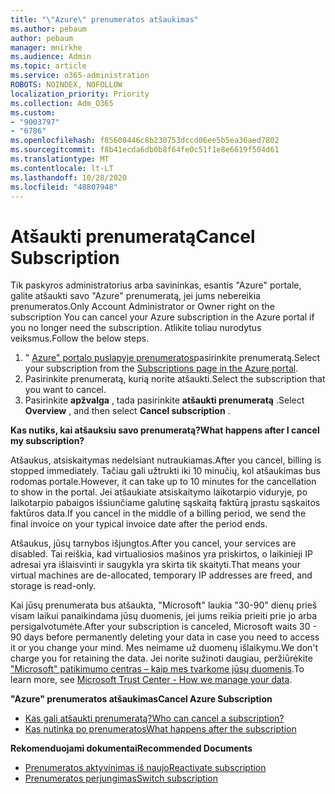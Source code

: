 ```yaml
---
title: "\"Azure\" prenumeratos atšaukimas"
ms.author: pebaum
author: pebaum
manager: mnirkhe
ms.audience: Admin
ms.topic: article
ms.service: o365-administration
ROBOTS: NOINDEX, NOFOLLOW
localization_priority: Priority
ms.collection: Adm_O365
ms.custom:
- "9003797"
- "6786"
ms.openlocfilehash: f85608446c8b230753dccd06ee5b5ea36aed7802
ms.sourcegitcommit: f8b41ecda6db0b8f64fe0c51f1e8e6619f504d61
ms.translationtype: MT
ms.contentlocale: lt-LT
ms.lasthandoff: 10/28/2020
ms.locfileid: "48807948"
---
```

# <a name="cancel-subscription"></a><span data-ttu-id="e2012-102">Atšaukti prenumeratą</span><span class="sxs-lookup"><span data-stu-id="e2012-102">Cancel Subscription</span></span>

<span data-ttu-id="e2012-103">Tik paskyros administratorius arba savininkas, esantis "Azure" portale, galite atšaukti savo "Azure" prenumeratą, jei jums nebereikia prenumeratos.</span><span class="sxs-lookup"><span data-stu-id="e2012-103">Only Account Administrator or Owner right on the subscription You can cancel your Azure subscription in the Azure portal if you no longer need the subscription.</span></span> <span data-ttu-id="e2012-104">Atlikite toliau nurodytus veiksmus.</span><span class="sxs-lookup"><span data-stu-id="e2012-104">Follow the below steps.</span></span>

1. <span data-ttu-id="e2012-105">" [Azure" portalo puslapyje prenumeratos](https://portal.azure.com/#blade/Microsoft_Azure_Billing/SubscriptionsBlade)pasirinkite prenumeratą.</span><span class="sxs-lookup"><span data-stu-id="e2012-105">Select your subscription from the [Subscriptions page in the Azure portal](https://portal.azure.com/#blade/Microsoft_Azure_Billing/SubscriptionsBlade).</span></span>
2. <span data-ttu-id="e2012-106">Pasirinkite prenumeratą, kurią norite atšaukti.</span><span class="sxs-lookup"><span data-stu-id="e2012-106">Select the subscription that you want to cancel.</span></span>
3. <span data-ttu-id="e2012-107">Pasirinkite **apžvalga** , tada pasirinkite **atšaukti prenumeratą** .</span><span class="sxs-lookup"><span data-stu-id="e2012-107">Select **Overview** , and then select **Cancel subscription** .</span></span>

<span data-ttu-id="e2012-108">**Kas nutiks, kai atšauksiu savo prenumeratą?**</span><span class="sxs-lookup"><span data-stu-id="e2012-108">**What happens after I cancel my subscription?**</span></span>

<span data-ttu-id="e2012-109">Atšaukus, atsiskaitymas nedelsiant nutraukiamas.</span><span class="sxs-lookup"><span data-stu-id="e2012-109">After you cancel, billing is stopped immediately.</span></span> <span data-ttu-id="e2012-110">Tačiau gali užtrukti iki 10 minučių, kol atšaukimas bus rodomas portale.</span><span class="sxs-lookup"><span data-stu-id="e2012-110">However, it can take up to 10 minutes for the cancellation to show in the portal.</span></span> <span data-ttu-id="e2012-111">Jei atšaukiate atsiskaitymo laikotarpio viduryje, po laikotarpio pabaigos išsiunčiame galutinę sąskaitą faktūrą įprastu sąskaitos faktūros data.</span><span class="sxs-lookup"><span data-stu-id="e2012-111">If you cancel in the middle of a billing period, we send the final invoice on your typical invoice date after the period ends.</span></span>

<span data-ttu-id="e2012-112">Atšaukus, jūsų tarnybos išjungtos.</span><span class="sxs-lookup"><span data-stu-id="e2012-112">After you cancel, your services are disabled.</span></span> <span data-ttu-id="e2012-113">Tai reiškia, kad virtualiosios mašinos yra priskirtos, o laikinieji IP adresai yra išlaisvinti ir saugykla yra skirta tik skaityti.</span><span class="sxs-lookup"><span data-stu-id="e2012-113">That means your virtual machines are de-allocated, temporary IP addresses are freed, and storage is read-only.</span></span>

<span data-ttu-id="e2012-114">Kai jūsų prenumerata bus atšaukta, "Microsoft" laukia "30-90" dienų prieš visam laikui panaikindama jūsų duomenis, jei jums reikia prieiti prie jo arba persigalvotumėte.</span><span class="sxs-lookup"><span data-stu-id="e2012-114">After your subscription is canceled, Microsoft waits 30 - 90 days before permanently deleting your data in case you need to access it or you change your mind.</span></span> <span data-ttu-id="e2012-115">Mes neimame už duomenų išlaikymu.</span><span class="sxs-lookup"><span data-stu-id="e2012-115">We don't charge you for retaining the data.</span></span> <span data-ttu-id="e2012-116">Jei norite sužinoti daugiau, peržiūrėkite ["Microsoft" patikimumo centras – kaip mes tvarkome jūsų duomenis](https://go.microsoft.com/fwLink/p/?LinkID=822930&clcid=0x409).</span><span class="sxs-lookup"><span data-stu-id="e2012-116">To learn more, see [Microsoft Trust Center - How we manage your data](https://go.microsoft.com/fwLink/p/?LinkID=822930&clcid=0x409).</span></span>

<span data-ttu-id="e2012-117">**"Azure" prenumeratos atšaukimas**</span><span class="sxs-lookup"><span data-stu-id="e2012-117">**Cancel Azure Subscription**</span></span>

- [<span data-ttu-id="e2012-118">Kas gali atšaukti prenumeratą?</span><span class="sxs-lookup"><span data-stu-id="e2012-118">Who can cancel a subscription?</span></span>](https://docs.microsoft.com/azure/billing/billing-how-to-cancel-azure-subscription?WT.mc_id=Portal-Microsoft_Azure_Support#who-can-cancel-a-subscription)
- [<span data-ttu-id="e2012-119">Kas nutinka po prenumeratos</span><span class="sxs-lookup"><span data-stu-id="e2012-119">What happens after the subscription</span></span>](https://docs.microsoft.com/azure/billing/billing-how-to-cancel-azure-subscription?WT.mc_id=Portal-Microsoft_Azure_Support#what-happens-after-i-cancel-my-subscription)

<span data-ttu-id="e2012-120">**Rekomenduojami dokumentai**</span><span class="sxs-lookup"><span data-stu-id="e2012-120">**Recommended Documents**</span></span>

- [<span data-ttu-id="e2012-121">Prenumeratos aktyvinimas iš naujo</span><span class="sxs-lookup"><span data-stu-id="e2012-121">Reactivate subscription</span></span>](https://docs.microsoft.com/azure/billing/billing-how-to-cancel-azure-subscription?WT.mc_id=Portal-Microsoft_Azure_Support#reactivate-subscription)
- [<span data-ttu-id="e2012-122">Prenumeratos perjungimas</span><span class="sxs-lookup"><span data-stu-id="e2012-122">Switch subscription</span></span>](https://docs.microsoft.com/azure/billing/billing-how-to-switch-azure-offer?WT.mc_id=Portal-Microsoft_Azure_Support)